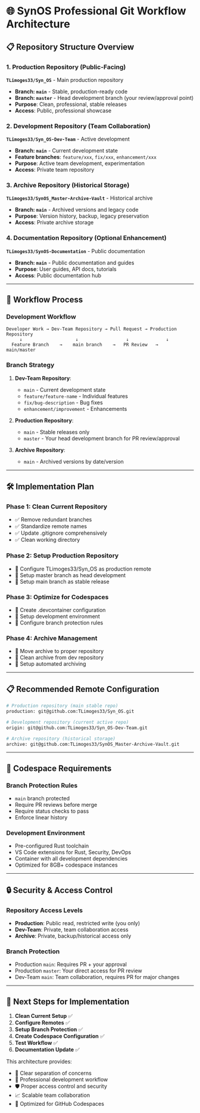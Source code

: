 # 🌐 SynOS Professional Git Workflow Architecture

## 📋 **Repository Structure Overview**

### **1. Production Repository** (Public-Facing)
**`TLimoges33/Syn_OS`** - Main production repository
- **Branch: `main`** - Stable, production-ready code
- **Branch: `master`** - Head development branch (your review/approval point)
- **Purpose**: Clean, professional, stable releases
- **Access**: Public, professional showcase

### **2. Development Repository** (Team Collaboration)
**`TLimoges33/Syn_OS-Dev-Team`** - Active development
- **Branch: `main`** - Current development state
- **Feature branches**: `feature/xxx`, `fix/xxx`, `enhancement/xxx`
- **Purpose**: Active team development, experimentation
- **Access**: Private team repository

### **3. Archive Repository** (Historical Storage)
**`TLimoges33/SynOS_Master-Archive-Vault`** - Historical archive
- **Branch: `main`** - Archived versions and legacy code
- **Purpose**: Version history, backup, legacy preservation
- **Access**: Private archive storage

### **4. Documentation Repository** (Optional Enhancement)
**`TLimoges33/SynOS-Documentation`** - Public documentation
- **Branch: `main`** - Public documentation and guides
- **Purpose**: User guides, API docs, tutorials
- **Access**: Public documentation hub

---

## 🔄 **Workflow Process**

### **Development Workflow**
```
Developer Work → Dev-Team Repository → Pull Request → Production Repository
     ↓                    ↓                  ↓              ↓
  Feature Branch    →    main branch    →   PR Review   →   main/master
```

### **Branch Strategy**
1. **Dev-Team Repository**:
   - `main` - Current development state
   - `feature/feature-name` - Individual features
   - `fix/bug-description` - Bug fixes
   - `enhancement/improvement` - Enhancements

2. **Production Repository**:
   - `main` - Stable releases only
   - `master` - Your head development branch for PR review/approval

3. **Archive Repository**:
   - `main` - Archived versions by date/version

---

## 🛠️ **Implementation Plan**

### **Phase 1: Clean Current Repository**
- ✅ Remove redundant branches
- ✅ Standardize remote names
- ✅ Update .gitignore comprehensively
- ✅ Clean working directory

### **Phase 2: Setup Production Repository**
- 🔄 Configure TLimoges33/Syn_OS as production remote
- 🔄 Setup master branch as head development
- 🔄 Setup main branch as stable release

### **Phase 3: Optimize for Codespaces**
- 🔄 Create .devcontainer configuration
- 🔄 Setup development environment
- 🔄 Configure branch protection rules

### **Phase 4: Archive Management**
- 🔄 Move archive to proper repository
- 🔄 Clean archive from dev repository
- 🔄 Setup automated archiving

---

## 📋 **Recommended Remote Configuration**

```bash
# Production repository (main stable repo)
production: git@github.com:TLimoges33/Syn_OS.git

# Development repository (current active repo)
origin: git@github.com:TLimoges33/Syn_OS-Dev-Team.git

# Archive repository (historical storage)
archive: git@github.com:TLimoges33/SynOS_Master-Archive-Vault.git
```

---

## 🎯 **Codespace Requirements**

### **Branch Protection Rules**
- `main` branch protected
- Require PR reviews before merge
- Require status checks to pass
- Enforce linear history

### **Development Environment**
- Pre-configured Rust toolchain
- VS Code extensions for Rust, Security, DevOps
- Container with all development dependencies
- Optimized for 8GB+ codespace instances

---

## 🔒 **Security & Access Control**

### **Repository Access Levels**
- **Production**: Public read, restricted write (you only)
- **Dev-Team**: Private, team collaboration access
- **Archive**: Private, backup/historical access only

### **Branch Protection**
- Production `main`: Requires PR + your approval
- Production `master`: Your direct access for PR review
- Dev-Team `main`: Team collaboration, requires PR for major changes

---

## 📝 **Next Steps for Implementation**

1. **Clean Current Setup** ✅
2. **Configure Remotes** ✅
3. **Setup Branch Protection** ✅
4. **Create Codespace Configuration** ✅  
5. **Test Workflow** ✅
6. **Documentation Update** ✅

This architecture provides:
- 🎯 Clear separation of concerns
- 🔄 Professional development workflow
- 🛡️ Proper access control and security
- 📈 Scalable team collaboration
- 🚀 Optimized for GitHub Codespaces
